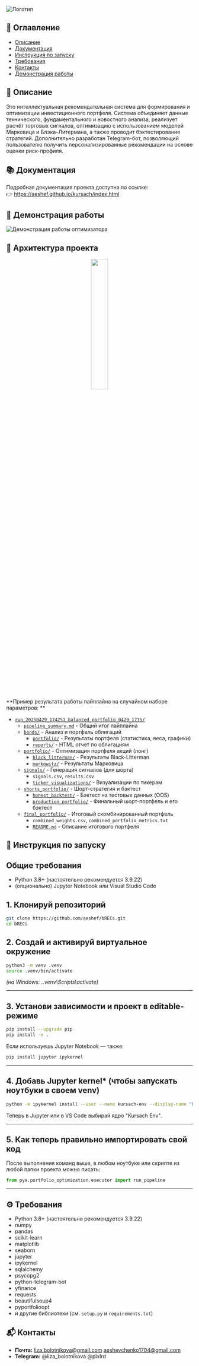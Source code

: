 ![Логотип](https://i.ibb.co/pVLH0Ky/IMAGE-2025-04-28-15-06-10.jpg)

## 📑 Оглавление
- [Описание](#описание)
- [Документация](#документация)
- [Инструкция по запуску](#инструкция-по-запуску)
- [Требования](#требования)
- [Контакты](#контакты)
- [Демонстрация работы](#демонстрацияработы)

## 📝 Описание
Это интеллектуальная рекомендательная система для формирования и оптимизации инвестиционного портфеля. Система объединяет данные технического, фундаментального и новостного анализа, реализует расчёт торговых сигналов, оптимизацию с использованием моделей Марковица и Блэка–Литермана, а также проводит бэктестирование стратегий. Дополнительно разработан Telegram-бот, позволяющий пользователю получить персонализированные рекомендации на основе оценки риск-профиля.

## 📚 Документация
Подробная документация проекта доступна по ссылке:  
👉 https://aeshef.github.io/kursach/index.html

## 🎥 Демонстрация работы

![Демонстрация работы оптимизатора](assets/demo.gif)

## 📌 Архитектура проекта

<p align="center">
  <img src="https://i.ibb.co/G3scrSyR/IMAGE-2025-04-29-19-38-11.jpg" width="30%">
</p>

**Пример результата работы пайплайна на случайном наборе параметров: **

*   [`run_20250429_174251_balanced_portfolio_0429_1715/`](https://github.com/aeshef/kursach/tree/main/data/pipeline_runs/run_20250429_174251_balanced_portfolio_0429_1715)
    *   [`pipeline_summary.md`](https://github.com/aeshef/kursach/blob/main/data/pipeline_runs/run_20250429_174251_balanced_portfolio_0429_1715/pipeline_summary.md) - Общий итог пайплайна
    *   [`bonds/`](https://github.com/aeshef/kursach/tree/main/data/pipeline_runs/run_20250429_174251_balanced_portfolio_0429_1715/bonds/) - Анализ и портфель облигаций
        *   [`portfolio/`](https://github.com/aeshef/kursach/tree/main/data/pipeline_runs/run_20250429_174251_balanced_portfolio_0429_1715/bonds/portfolio/) - Результаты портфеля (статистика, веса, графики)
        *   [`reports/`](https://github.com/aeshef/kursach/tree/main/data/pipeline_runs/run_20250429_174251_balanced_portfolio_0429_1715/bonds/reports/) - HTML отчет по облигациям
    *   [`portfolio/`](https://github.com/aeshef/kursach/tree/main/data/pipeline_runs/run_20250429_174251_balanced_portfolio_0429_1715/portfolio/) - Оптимизация портфеля акций (лонг)
        *   [`black_litterman/`](https://github.com/aeshef/kursach/tree/main/data/pipeline_runs/run_20250429_174251_balanced_portfolio_0429_1715/portfolio/black_litterman/) - Результаты Black-Litterman
        *   [`markowitz/`](https://github.com/aeshef/kursach/tree/main/data/pipeline_runs/run_20250429_174251_balanced_portfolio_0429_1715/portfolio/markowitz/) - Результаты Марковица
    *   [`signals/`](https://github.com/aeshef/kursach/tree/main/data/pipeline_runs/run_20250429_174251_balanced_portfolio_0429_1715/signals/) - Генерация сигналов (для шорта)
        *   `signals.csv`, `results.csv`
        *   [`ticker_visualizations/`](https://github.com/aeshef/kursach/tree/main/data/pipeline_runs/run_20250429_174251_balanced_portfolio_0429_1715/signals/ticker_visualizations/) - Визуализации по тикерам
    *   [`shorts_portfolio/`](https://github.com/aeshef/kursach/tree/main/data/pipeline_runs/run_20250429_174251_balanced_portfolio_0429_1715/shorts_portfolio/) - Шорт-стратегия и бэктест
        *   [`honest_backtest/`](https://github.com/aeshef/kursach/tree/main/data/pipeline_runs/run_20250429_174251_balanced_portfolio_0429_1715/shorts_portfolio/honest_backtest/) - Бэктест на тестовых данных (OOS)
        *   [`production_portfolio/`](https://github.com/aeshef/kursach/tree/main/data/pipeline_runs/run_20250429_174251_balanced_portfolio_0429_1715/shorts_portfolio/production_portfolio/) - Финальный шорт-портфель и его бэктест
    *   [`final_portfolio/`](https://github.com/aeshef/kursach/tree/main/data/pipeline_runs/run_20250429_174251_balanced_portfolio_0429_1715/final_portfolio/) - Итоговый скомбинированный портфель
        *   `combined_weights.csv`, `combined_portfolio_metrics.txt`
        *   [`README.md`](https://github.com/aeshef/kursach/blob/main/data/pipeline_runs/run_20250429_174251_balanced_portfolio_0429_1715/final_portfolio/README.md) - Описание итогового портфеля


## 🚀 Инструкция по запуску

## Общие требования

- Python 3.8+ (настоятельно рекомендуется 3.9.22)
- (опционально) Jupyter Notebook или Visual Studio Code

## 1. Клонируй репозиторий

```bash
git clone https://github.com/aeshef/bRECs.git
cd bRECs
```

## 2. Создай и активируй виртуальное окружение

```bash
python3 -m venv .venv
source .venv/bin/activate
```

*(на Windows: .\.venv\Scripts\activate)*

---

## 3. Установи зависимости и проект в editable-режиме

```bash
pip install --upgrade pip
pip install -e .
```
Если используешь Jupyter Notebook — также:

```bash
pip install jupyter ipykernel
```

---

## 4. Добавь Jupyter kernel* (чтобы запускать ноутбуки в своем venv)

```bash
python -m ipykernel install --user --name kursach-env --display-name "bRECs env"
```

Теперь в Jupyter или в VS Code выбирай ядро "Kursach Env".

---

## 5. Как теперь правильно импортировать свой код

После выполнения команд выше, в любом ноутбуке или скрипте из любой папки проекта можно писать:

```py
from pys.portfolio_optimization.executor import run_pipeline
```

---

## ⚙️ Требования
- Python 3.8+ (настоятельно рекомендуется 3.9.22)
- numpy  
- pandas  
- scikit-learn  
- matplotlib  
- seaborn  
- jupyter  
- ipykernel  
- sqlalchemy  
- psycopg2  
- python-telegram-bot  
- yfinance  
- requests  
- beautifulsoup4  
- pyportfolioopt  
- и другие библиотеки (см. `setup.py` и `requirements.txt`)

## 📬 Контакты
- **Почта:** liza.bolotnikova@gmail.com aeshevchenko1704@gmail.com
- **Telegram:** @liza_bolotnikova @plxlrd
